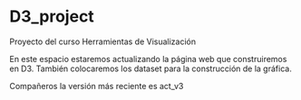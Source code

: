 # D3_project
Proyecto del curso Herramientas de Visualización


En este espacio estaremos actualizando la página web que construiremos en D3. También colocaremos los dataset para la construcción de la gráfica.

Compañeros la versión más reciente es act_v3
